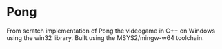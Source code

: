 # Pong
From scratch implementation of Pong the videogame in C++ on Windows using the win32 library. Built using the MSYS2/mingw-w64 toolchain.
